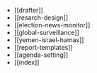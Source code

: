 - [[drafter]]
- [[resarch-design]]
- [[election-news-monitor]]
- [[global-surveillance]]
- [[yemen-israel-hamas]]
- [[report-templates]]
- [[agenda-setting]]
- [[index]]